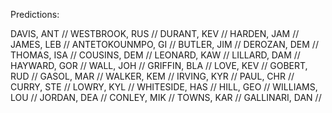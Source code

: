 Predictions: 

DAVIS, ANT // 
WESTBROOK, RUS //
DURANT, KEV // 
HARDEN, JAM // 
JAMES, LEB // 
ANTETOKOUNMPO, GI // 
BUTLER, JIM // 
DEROZAN, DEM //
THOMAS, ISA //
COUSINS, DEM //
LEONARD, KAW //
LILLARD, DAM //
HAYWARD, GOR //
WALL, JOH //
GRIFFIN, BLA //
LOVE, KEV //
GOBERT, RUD //
GASOL, MAR //
WALKER, KEM //
IRVING, KYR //
PAUL, CHR //
CURRY, STE //
LOWRY, KYL //
WHITESIDE, HAS // 
HILL, GEO // 
WILLIAMS, LOU //
JORDAN, DEA //
CONLEY, MIK //
TOWNS, KAR //
GALLINARI, DAN //
